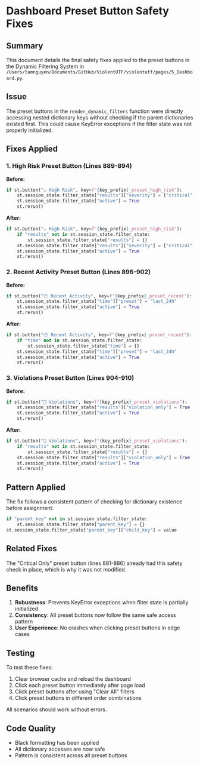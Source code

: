 # Dashboard Preset Button Safety Fixes

## Summary

This document details the final safety fixes applied to the preset buttons in the Dynamic Filtering System in `/Users/tamnguyen/Documents/GitHub/ViolentUTF/violentutf/pages/5_Dashboard.py`.

## Issue

The preset buttons in the `render_dynamic_filters` function were directly accessing nested dictionary keys without checking if the parent dictionaries existed first. This could cause KeyError exceptions if the filter state was not properly initialized.

## Fixes Applied

### 1. High Risk Preset Button (Lines 889-894)

**Before:**
```python
if st.button("⚠️ High Risk", key=f"{key_prefix}_preset_high_risk"):
    st.session_state.filter_state["results"]["severity"] = ["critical", "high"]
    st.session_state.filter_state["active"] = True
    st.rerun()
```

**After:**
```python
if st.button("⚠️ High Risk", key=f"{key_prefix}_preset_high_risk"):
    if "results" not in st.session_state.filter_state:
        st.session_state.filter_state["results"] = {}
    st.session_state.filter_state["results"]["severity"] = ["critical", "high"]
    st.session_state.filter_state["active"] = True
    st.rerun()
```

### 2. Recent Activity Preset Button (Lines 896-902)

**Before:**
```python
if st.button("🕒 Recent Activity", key=f"{key_prefix}_preset_recent"):
    st.session_state.filter_state["time"]["preset"] = "last_24h"
    st.session_state.filter_state["active"] = True
    st.rerun()
```

**After:**
```python
if st.button("🕒 Recent Activity", key=f"{key_prefix}_preset_recent"):
    if "time" not in st.session_state.filter_state:
        st.session_state.filter_state["time"] = {}
    st.session_state.filter_state["time"]["preset"] = "last_24h"
    st.session_state.filter_state["active"] = True
    st.rerun()
```

### 3. Violations Preset Button (Lines 904-910)

**Before:**
```python
if st.button("🚨 Violations", key=f"{key_prefix}_preset_violations"):
    st.session_state.filter_state["results"]["violation_only"] = True
    st.session_state.filter_state["active"] = True
    st.rerun()
```

**After:**
```python
if st.button("🚨 Violations", key=f"{key_prefix}_preset_violations"):
    if "results" not in st.session_state.filter_state:
        st.session_state.filter_state["results"] = {}
    st.session_state.filter_state["results"]["violation_only"] = True
    st.session_state.filter_state["active"] = True
    st.rerun()
```

## Pattern Applied

The fix follows a consistent pattern of checking for dictionary existence before assignment:

```python
if "parent_key" not in st.session_state.filter_state:
    st.session_state.filter_state["parent_key"] = {}
st.session_state.filter_state["parent_key"]["child_key"] = value
```

## Related Fixes

The "Critical Only" preset button (lines 881-886) already had this safety check in place, which is why it was not modified.

## Benefits

1. **Robustness**: Prevents KeyError exceptions when filter state is partially initialized
2. **Consistency**: All preset buttons now follow the same safe access pattern
3. **User Experience**: No crashes when clicking preset buttons in edge cases

## Testing

To test these fixes:
1. Clear browser cache and reload the dashboard
2. Click each preset button immediately after page load
3. Click preset buttons after using "Clear All" filters
4. Click preset buttons in different order combinations

All scenarios should work without errors.

## Code Quality

- Black formatting has been applied
- All dictionary accesses are now safe
- Pattern is consistent across all preset buttons